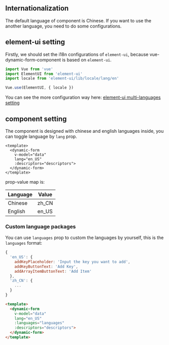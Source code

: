 ## Internationalization

The default language of component is Chinese. If you want to use the another language, you need to do some configurations.

## element-ui setting

Firstly, we should set the i18n configurations of `element-ui`, because vue-dynamic-form-component is based on `element-ui`. 

``` js
import Vue from 'vue'
import ElementUI from 'element-ui'
import locale from 'element-ui/lib/locale/lang/en'

Vue.use(ElementUI, { locale })
```

You can see the more configuration way here: [element-ui multi-languages setting](https://element.faas.ele.me/#/zh-CN/component/i18n)

## component setting

The component is designed with chinese and english languages inside, you can toggle language by `lang` prop.

``` vue
<template>
  <dynamic-form
    v-model="data"
    lang="en_US"
    :descriptors="descriptors">
  </dynamic-form>
</template>
```

prop-value map is:

| Language | Value |
| -------- | ----- |
| Chinese  | zh_CN |
| English  | en_US |

### Custom language packages

You can use `languages` prop to custom the languages by yourself, this is the `languages` format:

``` js
{
  'en_US': {
    addKeyPlaceholder: 'Input the key you want to add',
    addKeyButtonText: 'Add Key',
    addArrayItemButtonText: 'Add Item'
  },
  'zh_CN': {
    ...
  }
}
```

``` html
<template>
  <dynamic-form
    v-model="data"
    lang="en_US"
    :languages="languages"
    :descriptors="descriptors">
  </dynamic-form>
</template>
```

